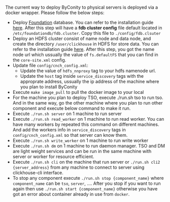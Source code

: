 The current way to deploy ByConity to physical servers is deployed via a docker wrapper. Please follow the below steps:
- Deploy [Foundation](https://apple.github.io/foundationdb/) database. You can refer to the installation guide [here](https://github.com/ByConity/ByConity/tree/master/docker/executable_wrapper/FDB_installation.md). After this step will have a **fdb cluster config** file default located in `/etc/foundationdb/fdb.cluster`. Copy this file to `./config/fdb.clsuter`
- Deploy an HDFS cluster consist of name node and data node, and create the directory `/user/clickhouse` in HDFS for store data. You can refer to the installation guide [here](https://github.com/ByConity/ByConity/tree/master/docker/executable_wrapper/HDFS_installation.md). After this step, you got the name node url which ussually the value of `fs.defaultFS` that you can find in the `core-site.xml` config. 
- Update file `config/cnch_config.xml`: 
    - Update the value of `hdfs_nnproxy` tag to your hdfs namenode url. 
    - Update the `host` tag inside `service_discovery` tags with the approprate address, ussually the ip address of the machine where you plan to install ByConity
- Execute `make image_pull` to pull the docker image to your local
- For the machine you plan to deploy TSO, execute ./run.sh tso to run tso. And in the same way, go the other machine where you plan to run other component and execute below command to make it run.
- Execute `./run.sh server` on 1 machine to run server
- Execute `./run.sh read_worker` on 1 machine to run read worker. You can have many workers by repeated this command on different machines. And add the workers info in `service_discovery` tags in `config/cnch_config.xml` so that server can know them.
- Execute `./run.sh write_worker` on 1 machine to run write worker
- Execute `./run.sh dm` on 1 machine to run daemon manager. TSO and DM are light weight services and can be run in the same machine with server or worker for resource efficient.
- Execute `./run.sh cli` on the machine that run server or `./run.sh cli2 {server_address}` from any machine to connect to server using clickhouse-cli interface.
- To stop any component execute `./run.sh stop {component_name}` where `component_name` can be `tso`, `server`, .... After you stop if you want to run again then use `./run.sh start {component_name}` otherwise you have got an error about container already in use from `docker`.

